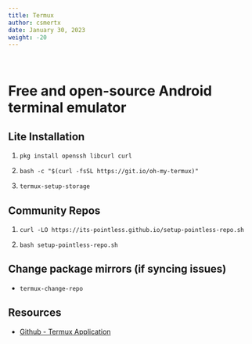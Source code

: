 ```yaml
---
title: Termux
author: csmertx
date: January 30, 2023
weight: -20
---
```


<br />

# Free and open-source Android terminal emulator

## Lite Installation

1. ```pkg install openssh libcurl curl```

2. ```bash -c "$(curl -fsSL https://git.io/oh-my-termux)"```

3. ```termux-setup-storage```

## Community Repos

1. ```curl -LO https://its-pointless.github.io/setup-pointless-repo.sh```

2. ```bash setup-pointless-repo.sh```

## Change package mirrors (if syncing issues)

- ```termux-change-repo```

## Resources

- [Github - Termux Application](https://github.com/termux/termux-app)
